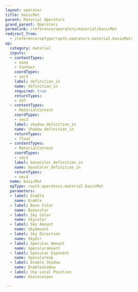 ```yaml
---
layout: operator
title: basicMat
parent: Material Operators
grand_parent: Operators
permalink: /reference/operators/material/basicMat
redirect_from:
  - /reference/opType/raytk.operators.material.basicMat/
op:
  category: material
  inputs:
  - contextTypes:
    - none
    - Context
    coordTypes:
    - vec3
    label: definition_in
    name: definition_in
    required: true
    returnTypes:
    - Sdf
  - contextTypes:
    - MaterialContext
    coordTypes:
    - vec3
    label: shadow_definition_in
    name: shadow_definition_in
    returnTypes:
    - float
  - contextTypes:
    - MaterialContext
    coordTypes:
    - vec3
    label: baseColor_definition_in
    name: baseColor_definition_in
    returnTypes:
    - vec4
  name: basicMat
  opType: raytk.operators.material.basicMat
  parameters:
  - label: Enable
    name: Enable
  - label: Base Color
    name: Basecolor
  - label: Sky Color
    name: Skycolor
  - label: Sky Amount
    name: Skyamount
  - label: Sky Direction
    name: Skydir
  - label: Specular Amount
    name: Specularamount
  - label: Specular Exponent
    name: Specularexp
  - label: Enable Shadow
    name: Enableshadow
  - label: Use Local Position
    name: Uselocalpos

---
```

